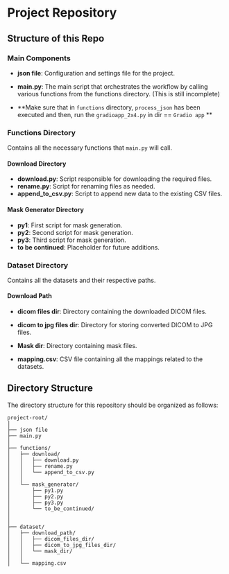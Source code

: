 # Project Repository

## Structure of this Repo

### Main Components
- **json file**: Configuration and settings file for the project.

- **main.py**: The main script that orchestrates the workflow by calling various functions from the functions directory. (This is still incomplete)

- **Make sure that in `functions` directory, `process_json` has been executed and then, run the `gradioapp_2x4.py` in dir == `Gradio app` **

### Functions Directory
Contains all the necessary functions that `main.py` will call.

#### Download Directory
- **download.py**: Script responsible for downloading the required files.
- **rename.py**: Script for renaming files as needed.
- **append_to_csv.py**: Script to append new data to the existing CSV files.

#### Mask Generator Directory
- **py1**: First script for mask generation.
- **py2**: Second script for mask generation.
- **py3**: Third script for mask generation.
- **to be continued**: Placeholder for future additions.

### Dataset Directory
Contains all the datasets and their respective paths.

#### Download Path
- **dicom files dir**: Directory containing the downloaded DICOM files.
- **dicom to jpg files dir**: Directory for storing converted DICOM to JPG files.
- **Mask dir**: Directory containing mask files.

- **mapping.csv**: CSV file containing all the mappings related to the datasets.

## Directory Structure

The directory structure for this repository should be organized as follows:

```
project-root/
│
├── json file
├── main.py
│
├── functions/
│   ├── download/
│   │   ├── download.py
│   │   ├── rename.py
│   │   └── append_to_csv.py
│   │
│   └── mask_generator/
│       ├── py1.py
│       ├── py2.py
│       ├── py3.py
│       └── to_be_continued/
│   
│
├── dataset/
│   ├── download_path/
│   │   ├── dicom_files_dir/
│   │   ├── dicom_to_jpg_files_dir/
│   │   └── mask_dir/
│   │
│   └── mapping.csv
```
